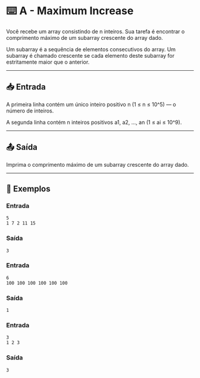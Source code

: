 # ⌨️ A - Maximum Increase

Você recebe um array consistindo de n inteiros. Sua tarefa é encontrar o comprimento máximo de um subarray crescente do array dado.

Um subarray é a sequência de elementos consecutivos do array. Um subarray é chamado crescente se cada elemento deste subarray for estritamente maior que o anterior.

---

## 📥 Entrada

A primeira linha contém um único inteiro positivo n (1 ≤ n ≤ 10^5) — o número de inteiros.

A segunda linha contém n inteiros positivos a1, a2, ..., an (1 ≤ ai ≤ 10^9).

---

## 📤 Saída

Imprima o comprimento máximo de um subarray crescente do array dado.

---

## 🧪 Exemplos

### Entrada

```
5
1 7 2 11 15
```

### Saída

```
3
```

### Entrada

```
6
100 100 100 100 100 100
```

### Saída

```
1
```

### Entrada

```
3
1 2 3
```

### Saída

```
3
```
